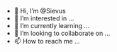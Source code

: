 - 👋 Hi, I’m @Sievus
- 👀 I’m interested in ...
- 🌱 I’m currently learning ...
- 💞️ I’m looking to collaborate on ...
- 📫 How to reach me ...

<!---
Sievus/Sievus is a ✨ special ✨ repository because its `README.md` (this file) appears on your GitHub profile.
You can click the Preview link to take a look at your changes.
--->
